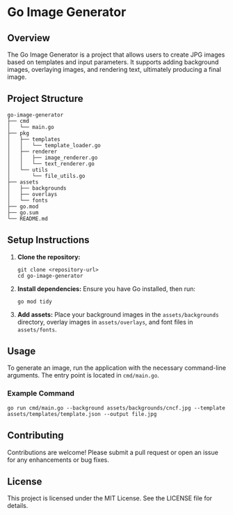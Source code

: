 # Go Image Generator

## Overview
The Go Image Generator is a project that allows users to create JPG images based on templates and input parameters. It supports adding background images, overlaying images, and rendering text, ultimately producing a final image.

## Project Structure
```
go-image-generator
├── cmd
│   └── main.go
├── pkg
│   ├── templates
│   │   └── template_loader.go
│   ├── renderer
│   │   ├── image_renderer.go
│   │   └── text_renderer.go
│   └── utils
│       └── file_utils.go
├── assets
│   ├── backgrounds
│   ├── overlays
│   └── fonts
├── go.mod
├── go.sum
└── README.md
```

## Setup Instructions
1. **Clone the repository:**
   ```
   git clone <repository-url>
   cd go-image-generator
   ```

2. **Install dependencies:**
   Ensure you have Go installed, then run:
   ```
   go mod tidy
   ```

3. **Add assets:**
   Place your background images in the `assets/backgrounds` directory, overlay images in `assets/overlays`, and font files in `assets/fonts`.

## Usage
To generate an image, run the application with the necessary command-line arguments. The entry point is located in `cmd/main.go`.

### Example Command
```
go run cmd/main.go --background assets/backgrounds/cncf.jpg --template assets/templates/template.json --output file.jpg
```

## Contributing
Contributions are welcome! Please submit a pull request or open an issue for any enhancements or bug fixes.

## License
This project is licensed under the MIT License. See the LICENSE file for details.